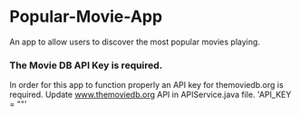 # Popular-Movie-App
An app to allow users to discover the most popular movies playing.

### The Movie DB API Key is required.
In order for this app to function properly an API key for themoviedb.org is required.
Update www.themoviedb.org API in APIService.java file.
'API_KEY = ""'
